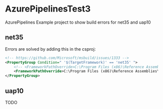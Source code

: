 # AzurePipelinesTest3
AzurePipelines Example project to show build errors for net35 and uap10


## net35
Errors are solved by adding this in the csproj:
``` xml
<!-- https://github.com/Microsoft/msbuild/issues/1333 -->
<PropertyGroup Condition=" '$(TargetFramework)' == 'net35' ">
    <!-- <FrameworkPathOverride>C:\Program Files (x86)\Reference Assemblies\Microsoft\Framework\.NETFramework\v3.5\Profile\Client</FrameworkPathOverride> -->
    <FrameworkPathOverride>C:\Program Files (x86)\Reference Assemblies\Microsoft\Framework\.NETFramework\v4.6.2</FrameworkPathOverride>
</PropertyGroup>
```

## uap10
TODO
